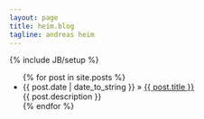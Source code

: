```yaml
---
layout: page
title: heim.blog
tagline: andreas heim 
---
```

{% include JB/setup %}

<ul class="posts">
  {% for post in site.posts %}
    <li><span>{{ post.date | date_to_string }}</span> &raquo; <a href="{{ BASE_PATH }}{{ post.url }}">{{ post.title }}</a><br/>{{ post.description }}</li>
  {% endfor %}
</ul>
